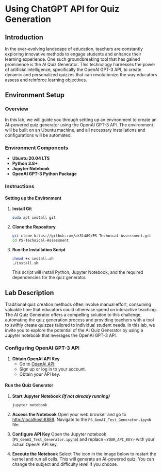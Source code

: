 # Using ChatGPT API for Quiz Generation

## Introduction 
In the ever-evolving landscape of education, teachers are constantly exploring innovative methods to engage students and enhance their learning experience. One such groundbreaking tool that has gained prominence is the AI Quiz Generator. This technology harnesses the power of artificial intelligence, specifically the OpenAI GPT-3 API, to create dynamic and personalized quizzes that can revolutionize the way educators assess and reinforce learning objectives.

## Environment Setup

### Overview
In this lab, we will guide you through setting up an environment to create an AI-powered quiz generator using the OpenAI GPT-3 API. The environment will be built on an Ubuntu machine, and all necessary installations and configurations will be automated.

### Environment Components
- **Ubuntu 20.04 LTS**
- **Python 3.8+**
- **Jupyter Notebook**
- **OpenAI GPT-3 Python Package**

### Instructions

#### Setting up the Environment

1. **Install Git**
   ```bash
   sudo apt install git
   ```
   
3. **Clone the Repository**
   ```bash
   git clone https://github.com/ak3l489/PS-Technical-Assessment.git
   cd PS-Technical-Assessment
   ```

4. **Run the Installation Script**
   ```bash
   chmod +x install.sh
   ./install.sh
   ```
   This script will install Python, Jupyter Notebook, and the required dependencies for the quiz generator.

## Lab Description
Traditional quiz creation methods often involve manual effort, consuming valuable time that educators could otherwise spend on interactive teaching. The AI Quiz Generator offers a compelling solution to this challenge, automating the quiz generation process and providing teachers with a tool to swiftly create quizzes tailored to individual student needs. In this lab, we invite you to explore the potential of the AI Quiz Generator by using a Jupyter notebook that leverages the OpenAI GPT-3 API. 

### Configuring OpenAI GPT-3 API

1. **Obtain OpenAI API Key**
   - Go to [OpenAI API](https://beta.openai.com/signup/).
   - Sign up or log in to your account.
   - Obtain your API key.

#### Run the Quiz Generator

1. **Start Jupyter Notebook *(If not already running)***
   ```bash
   jupyter notebook
   ```

2. **Access the Notebook**
   Open your web browser and go to [http://localhost:8888](http://localhost:8888). Navigate to the `PS_GenAI_Test_Generator.ipynb` file.

3. **Configure API Key**
   Open the Jupyter notebook (`PS_GenAI_Test_Generator.ipynb`) and replace `<YOUR_API_KEY>` with your actual OpenAI API key.   

4. **Execute the Notebook**
   Select The icon in the image below to restart the kernel and run all cells.
   This will generate an AI-powered quiz.
   You can change the subject and difficulty level if you choose.
